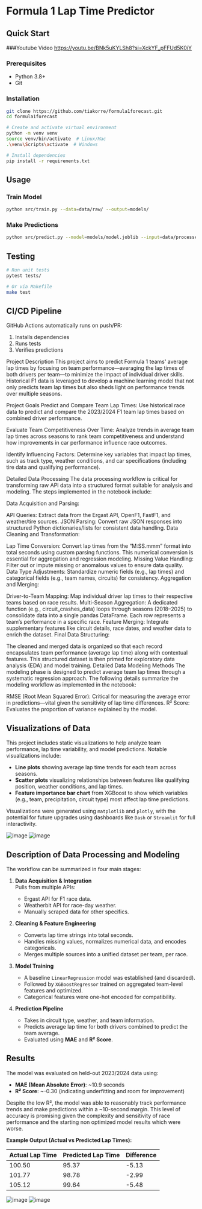 
# Formula 1 Lap Time Predictor

## Quick Start

###Youtube Video
https://youtu.be/BNk5uKYLSh8?si=XckYF_pFFUd5K0iY

### Prerequisites
- Python 3.8+
- Git

### Installation
```bash
git clone https://github.com/tiakorre/formula1forecast.git
cd formula1forecast

# Create and activate virtual environment
python -m venv venv
source venv/bin/activate  # Linux/Mac
.\venv\Scripts\activate  # Windows

# Install dependencies
pip install -r requirements.txt
```

## Usage

### Train Model
```bash
python src/train.py --data=data/raw/ --output=models/
```

### Make Predictions
```bash
python src/predict.py --model=models/model.joblib --input=data/processed/test.csv
```

## Testing
```bash
# Run unit tests
pytest tests/

# Or via Makefile
make test
```

## CI/CD Pipeline
GitHub Actions automatically runs on push/PR:
1. Installs dependencies
2. Runs tests
3. Verifies predictions

 
Project Description
This project aims to predict Formula 1 teams' average lap times by focusing on team performance—averaging the lap times of both drivers per team—to minimize the impact of individual driver skills. Historical F1 data is leveraged to develop a machine learning model that not only predicts team lap times but also sheds light on performance trends over multiple seasons.

Project Goals
Predict and Compare Team Lap Times:
Use historical race data to predict and compare the 2023/2024 F1 team lap times based on combined driver performance.

Evaluate Team Competitiveness Over Time:
Analyze trends in average team lap times across seasons to rank team competitiveness and understand how improvements in car performance influence race outcomes.

Identify Influencing Factors:
Determine key variables that impact lap times, such as track type, weather conditions, and car specifications (including tire data and qualifying performance).


Detailed Data Processing
The data processing workflow is critical for transforming raw API data into a structured format suitable for analysis and modeling. The steps implemented in the notebook include:

Data Acquisition and Parsing:

API Queries: Extract data from the Ergast API, OpenF1, FastF1, and weather/tire sources.
JSON Parsing: Convert raw JSON responses into structured Python dictionaries/lists for consistent data handling.
Data Cleaning and Transformation:

Lap Time Conversion: Convert lap times from the “M:SS.mmm” format into total seconds using custom parsing functions. This numerical conversion is essential for aggregation and regression modeling.
Missing Value Handling: Filter out or impute missing or anomalous values to ensure data quality.
Data Type Adjustments: Standardize numeric fields (e.g., lap times) and categorical fields (e.g., team names, circuits) for consistency.
Aggregation and Merging:

Driver-to-Team Mapping: Map individual driver lap times to their respective teams based on race results.
Multi-Season Aggregation: A dedicated function (e.g., circuit_crashes_data) loops through seasons (2018–2025) to consolidate data into a single pandas DataFrame. Each row represents a team’s performance in a specific race.
Feature Merging: Integrate supplementary features like circuit details, race dates, and weather data to enrich the dataset.
Final Data Structuring:

The cleaned and merged data is organized so that each record encapsulates team performance (average lap time) along with contextual features. This structured dataset is then primed for exploratory data analysis (EDA) and model training.
Detailed Data Modeling Methods
The modeling phase is designed to predict average team lap times through a systematic regression approach. The following details summarize the modeling workflow as implemented in the notebook:

RMSE (Root Mean Squared Error):
Critical for measuring the average error in predictions—vital given the sensitivity of lap time differences.
R² Score:
Evaluates the proportion of variance explained by the model.

## Visualizations of Data

This project includes static visualizations to help analyze team performance, lap time variability, and model predictions. Notable visualizations include:

- **Line plots** showing average lap time trends for each team across seasons.
- **Scatter plots** visualizing relationships between features like qualifying position, weather conditions, and lap times.
- **Feature importance bar chart** from XGBoost to show which variables (e.g., team, precipitation, circuit type) most affect lap time predictions.

Visualizations were generated using `matplotlib` and `plotly`, with the potential for future upgrades using dashboards like `Dash` or `Streamlit` for full interactivity.

![image](https://github.com/user-attachments/assets/469e00e9-1d1f-4b49-98b3-87e853f07745)
![image](https://github.com/user-attachments/assets/a68d8aaa-86d2-4f45-a138-6335993a9172)



## Description of Data Processing and Modeling

The workflow can be summarized in four main stages:

1. **Data Acquisition & Integration**  
   Pulls from multiple APIs:
   - Ergast API for F1 race data.
   - Weatherbit API for race-day weather.
   - Manually scraped data for other specifics.

2. **Cleaning & Feature Engineering**  
   - Converts lap time strings into total seconds.
   - Handles missing values, normalizes numerical data, and encodes categoricals.
   - Merges multiple sources into a unified dataset per team, per race.

3. **Model Training**  
   - A baseline `LinearRegression` model was established (and discarded).
   - Followed by `XGBoostRegressor` trained on aggregated team-level features and optimized.
   - Categorical features were one-hot encoded for compatibility.

4. **Prediction Pipeline**  
   - Takes in circuit type, weather, and team information.
   - Predicts average lap time for both drivers combined to predict the team average.
   - Evaluated using **MAE** and **R² Score**.



##  Results

The model was evaluated on held-out 2023/2024 data using:

- **MAE (Mean Absolute Error)**: ~10.9 seconds  
- **R² Score**: ~-0.30 (indicating underfitting and room for improvement)

Despite the low R², the model was able to reasonably track performance trends and make predictions within a ~10-second margin. This level of accuracy is promising given the complexity and sensitivity of race performance and the starting non optimized model results which were worse.

**Example Output (Actual vs Predicted Lap Times):**

| Actual Lap Time | Predicted Lap Time | Difference |
|------------------|---------------------|-------------|
| 100.50           | 95.37               | -5.13       |
| 101.77           | 98.78               | -2.99       |
| 105.12           | 99.64               | -5.48       |

![image](https://github.com/user-attachments/assets/409f815a-3abb-4b8a-a858-a0bb6f691607)
![image](https://github.com/user-attachments/assets/a6cbe110-2b6a-445c-93af-a5cae2aa4ab5)






